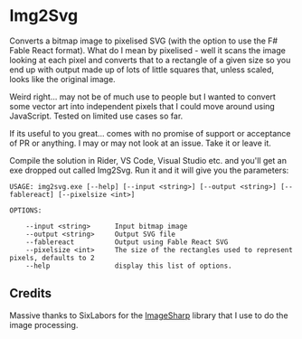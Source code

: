 # Img2Svg

Converts a bitmap image to pixelised SVG (with the option to use the F# Fable React format). What do I mean by pixelised - well it scans the image looking at each pixel and converts that to a rectangle of a given size so you end up with output made up of lots of little squares that, unless scaled, looks like the original image.

Weird right... may not be of much use to people but I wanted to convert some vector art into independent pixels that I could move around using JavaScript. Tested on limited use cases so far.

If its useful to you great... comes with no promise of support or acceptance of PR or anything. I may or may not look at an issue. Take it or leave it.

Compile the solution in Rider, VS Code, Visual Studio etc. and you'll get an exe dropped out called Img2Svg. Run it and it will give you the parameters:

    USAGE: img2svg.exe [--help] [--input <string>] [--output <string>] [--fablereact] [--pixelsize <int>]

    OPTIONS:

        --input <string>      Input bitmap image
        --output <string>     Output SVG file
        --fablereact          Output using Fable React SVG
        --pixelsize <int>     The size of the rectangles used to represent pixels, defaults to 2
        --help                display this list of options.

## Credits

Massive thanks to SixLabors for the [ImageSharp](https://github.com/SixLabors/ImageSharp) library that I use to do the image processing.